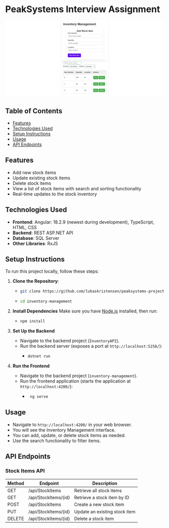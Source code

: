 # PeakSystems Interview Assignment

![App Showcase](showcase.png)

## Table of Contents

- [Features](#features)
- [Technologies Used](#technologies-used)
- [Setup Instructions](#setup-instructions)
- [Usage](#usage)
- [API Endpoints](#api-endpoints)

## Features

- Add new stock items
- Update existing stock items
- Delete stock items
- View a list of stock items with search and sorting functionality
- Real-time updates to the stock inventory

## Technologies Used

- **Frontend**: Angular: 18.2.9 (newest during development), TypeScript, HTML, CSS
- **Backend**: REST ASP.NET API
- **Database**: SQL Server
- **Other Libraries**: RxJS

## Setup Instructions

To run this project locally, follow these steps:

1. **Clone the Repository**:
   - ```bash
     git clone https://github.com/lukaskristensen/peaksystems-project.git
     ```
   - ```bash
     cd inventory-management
     ```

2. **Install Dependencies**
   Make sure you have [Node.js](https://nodejs.org/) installed, then run:
   - ```bash
     npm install
     ```

3. **Set Up the Backend**

   - Navigate to the backend project (`InventoryAPI`).
   - Run the backend server (exposes a port at `http://localhost:5258/`):
     - ```bash
       dotnet run
       ```

4. **Run the Frontend**
   - Navigate to the backend project (`inventory-management`).
   - Run the frontend application (starts the application at `http://localhost:4200/`):
     - ```bash
        ng serve
       ```

## Usage

- Navigate to `http://localhost:4200/` in your web browser.
- You will see the Inventory Management interface.
- You can add, update, or delete stock items as needed.
- Use the search functionality to filter items.

## API Endpoints

### Stock Items API

| Method | Endpoint             | Description                   |
| ------ | -------------------- | ----------------------------- |
| GET    | /api/StockItems      | Retrieve all stock items      |
| GET    | /api/StockItems/{id} | Retrieve a stock item by ID   |
| POST   | /api/StockItems      | Create a new stock item       |
| PUT    | /api/StockItems/{id} | Update an existing stock item |
| DELETE | /api/StockItems/{id} | Delete a stock item           |
